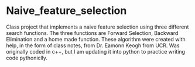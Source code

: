 # Naive_feature_selection
Class project that implements a naive feature selection using three different search functions. The three functions are Forward Selection, 
Backward Elimination and a home made function. These algorithm were created with help, in the form of class notes, from Dr. Eamonn 
Keogh from UCR.
Was originally coded in c++, but I am updating it into python to practice writing code pythoniclly.
